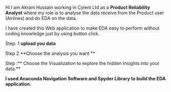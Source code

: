 Hi I am Akram Hussain working in Cyient Ltd as a **Product Reliability Analyst** where my role is to analyse the data receive from the Product user (Airlines) and do EDA on the data.

I have created this Web application to make EDA easy to perform without coding knowledge just by using button click.

Step: 1 **upload you data** 

Step 2 **Choose the analysis you want **

Step :** Choose the Visualization to explore the hidden Insights into your data.**

**I used Anaconda Navigation Software and Spyder Library to build the EDA application.**
